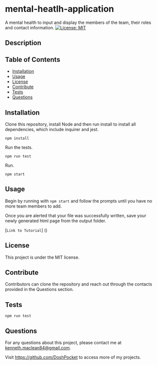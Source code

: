 
# mental-heatlh-application

A mental health to input and display the members of the team, their roles and contact information.
[![License: MIT](https://img.shields.io/badge/License-MIT-yellow.svg)](https://opensource.org/licenses/MIT)

## Description

## Table of Contents

- [Installation](#installation)
- [Usage](#usage)
- [License](#license)
- [Contribute](#contribute)
- [Tests](#tests)
- [Questions](#questions)

## Installation

Clone this repository, install Node and then run install to install all dependencies, which include inquirer and jest.

`npm install`

Run the tests.

`npm run test`

Run.

`npm start`

## Usage

Begin by running with `npm start` and follow the prompts until you have no more team members to add.

Once you are alerted that your file was successfully written, save your newly generated html page from the output folder.

[`Link to Tutorial`] ()

## License

This project is under the MIT license.

## Contribute

Contributors can clone the repository and reach out through the contacts provided in the Questions section.

## Tests

`npm run test`

## Questions

For any questions about this project, please contact me at kenneth.maclean84@gmail.com.

Visit https://github.com/DoshPocket to access more of my projects.
